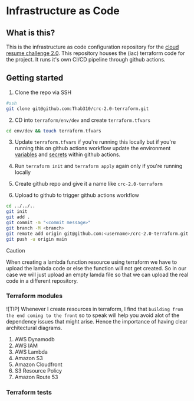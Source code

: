 # Infrastructure as Code

## What is this?
This is the infrastructure as code configuration repository for the [cloud resume challenge 2.0](https://github.com/Thab310/cloud-resume-challenge-2.0). This repository houses the (iac) terraform code for the project. It runs it's own CI/CD pipeline through github actions. 

## Getting started
1. Clone the repo via SSH
```sh
#ssh
git clone git@github.com:Thab310/crc-2.0-terraform.git
```    
2. CD into `terraform/env/dev` and create `terraform.tfvars`
```sh
cd env/dev && touch terraform.tfvars
```
3. Update `terraform.tfvars` if you're running this locally but if you're running this on github actions workflow update the environment [variables](https://docs.github.com/en/actions/learn-github-actions/variables) and [secrets](https://docs.github.com/en/actions/security-guides/using-secrets-in-github-actions) within github actions.

4. Run `terraform init` and `terraform apply` again only if you're running locally

5. Create github repo and give it a name like `crc-2.0-terraform`

5. Upload to github to trigger github actions workflow
```sh
cd ../../..
git init
git add .
git commit -m "<commit message>"
git branch -M <branch>
git remote add origin git@github.com:<username>/crc-2.0-terraform.git
git push -u origin main
```

>[!CAUTION]
When creating a lambda function resource using terraform we have to upload the lambda code or else the function will not get created. So in our case we will just upload an empty lamda file so that we can upload the real code in a different repository.

### Terraform modules

![TIP]
Whenever I create resources in terraform, I find that `building from the end coming to the front` so to speak will help you avoid alot of the dependency issues that might arise. Hence the importance of having clear architectural diagrams.


1. AWS Dynamodb
2. AWS IAM
3. AWS Lambda
4. Amazon S3
5. Amazon Cloudfront
6. S3 Resource Policy
7. Amazon Route 53

### Terraform tests



